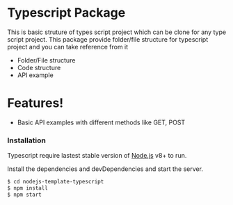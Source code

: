 # Typescript Package

This is basic struture of types script project which can be clone for any type script project. This package provide folder/file structure for typescript project and you can take reference from it

  - Folder/File structure
  - Code structure
  - API example

# Features!

  - Basic API examples with different methods like GET, POST


### Installation

Typescript require lastest stable version of [Node.js](https://nodejs.org/) v8+ to run.

Install the dependencies and devDependencies and start the server.

```sh
$ cd nodejs-template-typescript
$ npm install
$ npm start
```

